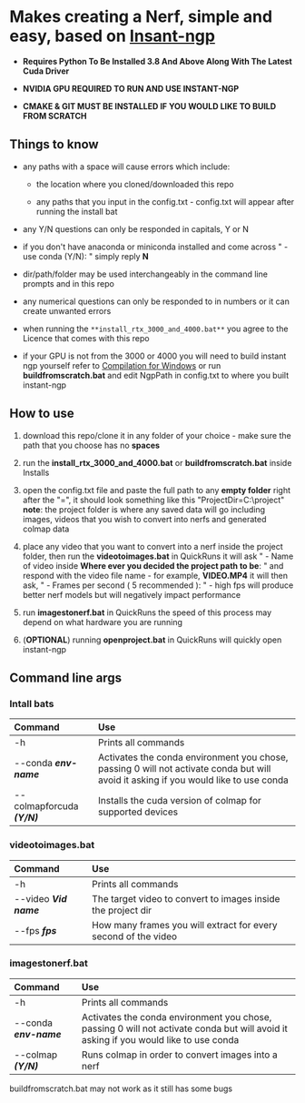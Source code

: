 # **Makes creating a Nerf, simple and easy**, based on [Insant-ngp](https://github.com/NVlabs/instant-ngp)

- **Requires Python To Be Installed 3.8 And Above Along With The Latest Cuda Driver**

-  **NVIDIA GPU REQUIRED TO RUN AND USE INSTANT-NGP**
  
- **CMAKE & GIT MUST BE INSTALLED IF YOU WOULD LIKE TO BUILD FROM SCRATCH** 

## **Things to know**
- any paths with a space will cause errors which include:
  - the location where you cloned/downloaded this repo
    
  - any paths that you input in the config.txt - config.txt will appear after running the install bat
    
- any Y/N questions can only be responded in capitals, Y or N
  
- if you don't have anaconda or miniconda installed and come across " - use conda (Y/N): " simply reply **N**
  
- dir/path/folder may be used interchangeably in the command line prompts and in this repo
  
- any numerical questions can only be responded to in numbers or it can create unwanted errors
  
- when running the `**install_rtx_3000_and_4000.bat**` you agree to the Licence that comes with this repo
  
- if your GPU is not from the 3000 or 4000 you will need to build instant ngp yourself refer to [Compilation for Windows](https://github.com/NVlabs/instant-ngp#compilation:~:text=Compilation,config%20RelWithDebInfo%20%2Dj) or run **buildfromscratch.bat** and edit NgpPath in config.txt to where you built instant-ngp


## **How to use**
1. download this repo/clone it in any folder of your choice - make sure the path that you choose has no **spaces**
   
2. run the **install_rtx_3000_and_4000.bat** or **buildfromscratch.bat** inside Installs
   
3. open the config.txt file and paste the full path to any **empty folder** right after the "=", it should look something like this "ProjectDir=C:\project" **note**: the project folder is where any saved data will go including images, videos that you wish to convert into nerfs and generated colmap data
   
4. place any video that you want to convert into a nerf inside the project folder, then run the **videotoimages.bat** in QuickRuns it will ask " - Name of video inside **Where ever you decided the project path to be**: " and respond with the video file name - for example, **VIDEO.MP4** it will then ask, " - Frames per second ( 5 recommended ): " - high fps will produce better nerf models but will negatively impact performance
   
5. run **imagestonerf.bat** in QuickRuns the speed of this process may depend on what hardware you are running
    
6. (**OPTIONAL**) running **openproject.bat** in QuickRuns will quickly open instant-ngp


## **Command line args**
### Intall bats
| Command                 | Use                                                      |
| :---------------------- | :------------------------------------------------------- |
| -h                      | Prints all commands                                      |
| --conda  ***env-name***| Activates the conda environment you chose, passing 0 will not activate conda but will avoid it asking if you would like to use conda|
| --colmapforcuda ***(Y/N)***| Installs the cuda version of colmap for supported devices|
### videotoimages.bat
| Command                 | Use                                                      |
| :---------------------- | :------------------------------------------------------- |
| -h                      | Prints all commands                                      |
| --video  ***Vid name*** | The target video to convert to images inside the project dir|
| --fps ***fps***         | How many frames you will extract for every second of the video|
### imagestonerf.bat
| Command                 | Use                                                      |
| :---------------------- | :------------------------------------------------------- |
| -h                      | Prints all commands                                      |
| --conda  ***env-name***| Activates the conda environment you chose, passing 0 will not activate conda but will avoid it asking if you would like to use conda|
| --colmap ***(Y/N)***    | Runs colmap in order to convert images into a nerf       |



buildfromscratch.bat may not work as it still has some bugs

